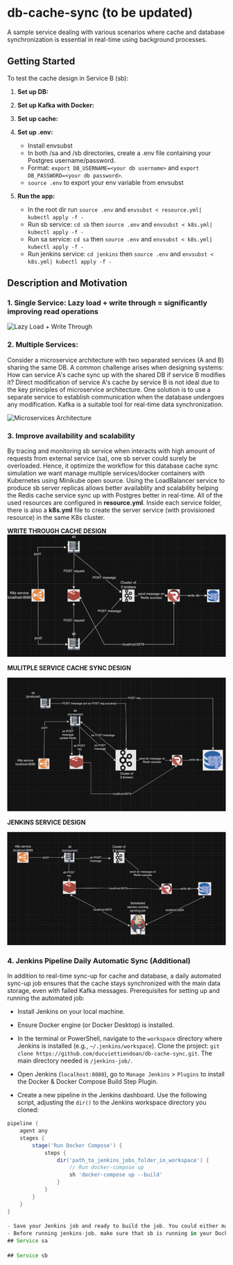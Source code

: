 # db-cache-sync (to be updated)

A sample service dealing with various scenarios where cache and database synchronization is essential in real-time using background processes.

## Getting Started

To test the cache design in Service B (sb):

1. **Set up DB:**
   
2. **Set up Kafka with Docker:**
   
3. **Set up cache:**
   
4. **Set up .env:**
    - Install envsubst
    - In both /sa and /sb directories, create a .env file containing your Postgres username/password.
    - Format: `export DB_USERNAME=<your db username>` and `export DB_PASSWORD=<your db password>`.
    - `source .env` to export your env variable from envsubst

5. **Run the app:**
    - In the root dir run `source .env` and `envsubst < resource.yml| kubectl apply -f -`
    - Run sb service: `cd sb` then `source .env` and `envsubst < k8s.yml| kubectl apply -f -`
    - Run sa service: `cd sa` then `source .env` and `envsubst < k8s.yml| kubectl apply -f -`
    - Run jenkins service: `cd jenkins` then `source .env` and `envsubst < k8s.yml| kubectl apply -f -`

## Description and Motivation

### 1. Single Service: Lazy load + write through = significantly improving read operations

![Lazy Load + Write Through](url_to_image1)

### 2. Multiple Services: 

Consider a microservice architecture with two separated services (A and B) sharing the same DB. A common challenge arises when designing systems: How can service A's cache sync up with the shared DB if service B modifies it? Direct modification of service A's cache by service B is not ideal due to the key principles of microservice architecture. One solution is to use a separate service to establish communication when the database undergoes any modification. Kafka is a suitable tool for real-time data synchronization.

![Microservices Architecture](url_to_image2)

### 3. Improve availability and scalability
By tracing and monitoring sb service when interacts with high amount of requests from external service (sa), one sb server could surely be overloaded. Hence, it optimize the workflow for this database cache sync simulation we want manage multiple services/docker containers with Kubernetes using Minikube open source. Using the LoadBalancer service to produce sb server replicas allows better availablity and scalability helping the Redis cache service sync up with Postgres better in real-time. All of the used resources are configured in **resource.yml**. Inside each service folder, there is also a **k8s.yml** file to create the server service (with provisioned resource) in the same K8s cluster. 

**WRITE THROUGH CACHE DESIGN**
![Write Through cache design](/images/wt.png)

**MULITPLE SERVICE CACHE SYNC DESIGN**

![Multiple service design](/images/multi-serv.png)

**JENKINS SERVICE DESIGN**

![Jenkins scheduled syncing job](/images/jenkins.png)

### 4. Jenkins Pipeline Daily Automatic Sync (Additional)

In addition to real-time sync-up for cache and database, a daily automated sync-up job ensures that the cache stays synchronized with the main data storage, even with failed Kafka messages. Prerequisites for setting up and running the automated job:

- Install Jenkins on your local machine.
- Ensure Docker engine (or Docker Desktop) is installed.
- In the terminal or PowerShell, navigate to the `workspace` directory where Jenkins is installed (e.g., `~/.jenkins/workspace`). Clone the project: `git clone https://github.com/ducviettiendoan/db-cache-sync.git`. The main directory needed is `/jenkins-job/`.

- Open Jenkins (`localhost:8080`), go to `Manage Jenkins` > `Plugins` to install the Docker & Docker Compose Build Step Plugin.

- Create a new pipeline in the Jenkins dashboard. Use the following script, adjusting the `dir()` to the Jenkins workspace directory you cloned:

```Groovy
pipeline {
    agent any
    stages {
        stage('Run Docker Compose') {
            steps {
                dir('path_to_jenkins_jobs_folder_in_workspace') {
                    // Run docker-compose up
                    sh 'docker-compose up --build'
                }
            }
        }
    }
}

- Save your Jenkins job and ready to build the job. You could either manually run the job or set up the job to run periodically (For example in build periodically section, `H H * * *` should run the job everyday at a random time. Refer to this docs for more information: https://www.cloudbees.com/blog/how-to-schedule-a-jenkins-job). 
- Before running jenkins-job, make sure that sb is running in your Docker. You can build the Jenkins job now.
## Service sa

## Service sb

